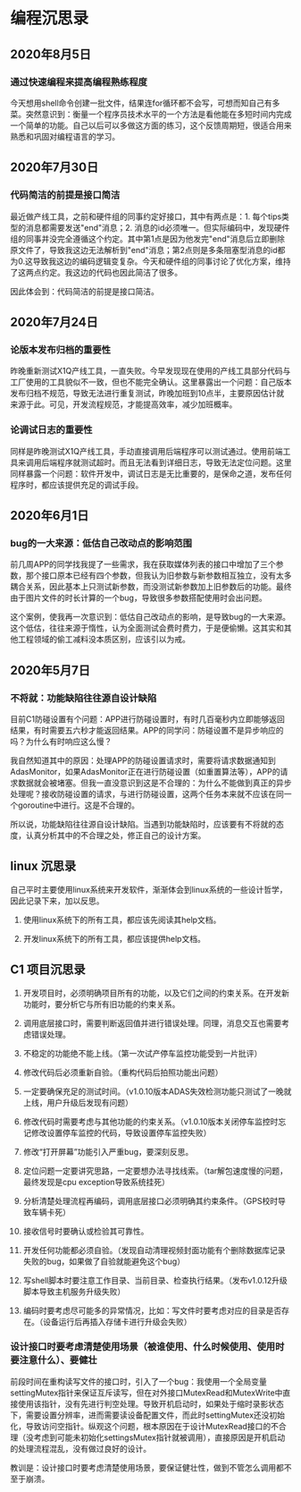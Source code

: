 # 编程沉思录

## 2020年8月5日

### 通过快速编程来提高编程熟练程度

今天想用shell命令创建一批文件，结果连for循环都不会写，可想而知自己有多菜。突然意识到：衡量一个程序员技术水平的一个方法是看他能在多短时间内完成一个简单的功能。自己以后可以多做这方面的练习，这个反馈周期短，很适合用来熟悉和巩固对编程语言的学习。

## 2020年7月30日

### 代码简洁的前提是接口简洁

最近做产线工具，之前和硬件组的同事约定好接口，其中有两点是：1. 每个tips类型的消息都需要发送"end"消息；2. 消息的id必须唯一。但实际编码中，发现硬件组的同事并没完全遵循这个约定。其中第1点是因为他发完"end"消息后立即删除原文件了，导致我这边无法解析到"end"消息；第2点则是多条阻塞型消息的id都为0.这导致我这边的编码逻辑变复杂。今天和硬件组的同事讨论了优化方案，维持了这两点约定。我这边的代码也因此简洁了很多。

因此体会到：代码简洁的前提是接口简洁。

## 2020年7月24日

### 论版本发布归档的重要性

昨晚重新测试X1Q产线工具，一直失败。今早发现现在使用的产线工具部分代码与工厂使用的工具貌似不一致，但也不能完全确认。这里暴露出一个问题：自己版本发布归档不规范，导致无法进行重复测试，昨晚加班到10点半，主要原因估计就来源于此。可见，开发流程规范，才能提高效率，减少加班概率。

### 论调试日志的重要性

同样是昨晚测试X1Q产线工具，手动直接调用后端程序可以测试通过。使用前端工具来调用后端程序就测试超时。而且无法看到详细日志，导致无法定位问题。这里同样暴露一个问题：软件开发中，调试日志是无比重要的，是保命之道，发布任何程序时，都应该提供充足的调试手段。

## 2020年6月1日

### bug的一大来源：低估自己改动点的影响范围

前几周APP的同学找我提了一些需求，我在获取媒体列表的接口中增加了三个参数，那个接口原本已经有四个参数，但我认为旧参数与新参数相互独立，没有太多耦合关系，因此基本上只测试新参数，而没测试新参数加上旧参数后的功能。最终由于图片文件的时长计算的一个bug，导致很多参数搭配使用时会出问题。

这个案例，使我再一次意识到：低估自己改动点的影响，是导致bug的一大来源。这个低估，往往来源于惰性，认为全面测试会费时费力，于是便偷懒。这其实和其他工程领域的偷工减料没本质区别，应该引以为戒。

## 2020年5月7日

### 不将就：功能缺陷往往源自设计缺陷

目前C1防碰设置有个问题：APP进行防碰设置时，有时几百毫秒内立即能够返回结果，有时需要五六秒才能返回结果。APP的同学问：防碰设置不是异步响应的吗？为什么有时响应这么慢？

我自然知道其中的原因：处理APP的防碰设置请求时，需要将请求数据通知到AdasMonitor，如果AdasMonitor正在进行防碰设置（如重置算法等），APP的请求数据就会被堵塞。但我一直没意识到这是不合理的：为什么不能做到真正的异步处理呢？接收防碰设置的请求，与进行防碰设置，这两个任务本来就不应该在同一个goroutine中进行。这是不合理的。

所以说，功能缺陷往往源自设计缺陷。当遇到功能缺陷时，应该要有不将就的态度，认真分析其中的不合理之处，修正自己的设计方案。

## linux 沉思录

自己平时主要使用linux系统来开发软件，渐渐体会到linux系统的一些设计哲学，因此记录下来，加以反思。

1. 使用linux系统下的所有工具，都应该先阅读其help文档。

2. 开发linux系统下的所有工具，都应该提供help文档。

## C1 项目沉思录

1. 开发项目时，必须明确项目所有的功能，以及它们之间的约束关系。在开发新功能时，要分析它与所有旧功能的约束关系。

2. 调用底层接口时，需要判断返回值并进行错误处理。同理，消息交互也需要考虑错误处理。

3. 不稳定的功能绝不能上线。（第一次试产停车监控功能受到一片批评）

4. 修改代码后必须重新自验。（重构代码后拍照功能出问题）

5. 一定要确保充足的测试时间。（v1.0.10版本ADAS失效检测功能只测试了一晚就上线，用户升级后发现有问题）

6. 修改代码时需要考虑与其他功能的约束关系。（v1.0.10版本关闭停车监控时忘记修改设置停车监控的代码，导致设置停车监控失败）

7. 修改“打开屏幕”功能引入严重bug，要深刻反思。

8. 定位问题一定要讲究思路，一定要想办法寻找线索。（tar解包速度慢的问题，最终发现是cpu exception导致系统挂死）

9. 分析清楚处理流程再编码，调用底层接口必须明确其约束条件。（GPS校时导致车辆卡死）

10. 接收信号时要确认或检验其可靠性。

11. 开发任何功能都必须自验。（发现自动清理视频封面功能有个删除数据库记录失败的bug，如果做了自验就能避免这个bug）

12. 写shell脚本时要注意工作目录、当前目录、检查执行结果。（发布v1.0.12升级脚本导致主机服务升级失败）

13. 编码时要考虑尽可能多的异常情况，比如：写文件时要考虑对应的目录是否存在。（设备运行后再插入存储卡进行升级会失败）

### 设计接口时要考虑清楚使用场景（被谁使用、什么时候使用、使用时要注意什么）、要健壮

前段时间在重构读写文件的接口时，引入了一个bug：我使用一个全局变量settingMutex指针来保证互斥读写，但在对外接口MutexRead和MutexWrite中直接使用该指针，没有先进行判空处理。导致开机启动时，如果处于缩时录影状态下，需要设置分辨率，进而需要读设备配置文件，而此时settingMutex还没初始化，导致访问空指针。纵观这个问题，根本原因在于设计MutexRead接口的不合理（没考虑到可能未初始化settingsMutex指针就被调用），直接原因是开机启动的处理流程混乱，没有做过良好的设计。

教训是：设计接口时要考虑清楚使用场景，要保证健壮性，做到不管怎么调用都不至于崩溃。
